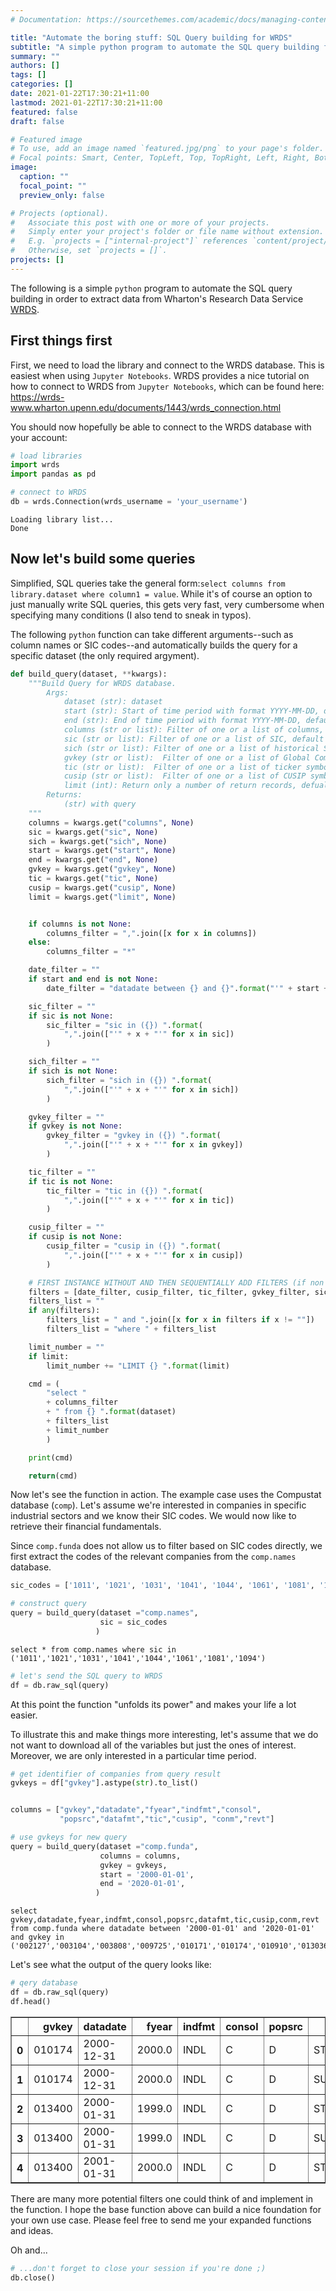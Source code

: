 ```yaml
---
# Documentation: https://sourcethemes.com/academic/docs/managing-content/

title: "Automate the boring stuff: SQL Query building for WRDS"
subtitle: "A simple python program to automate the SQL query building for Wharton's WRDS"
summary: ""
authors: []
tags: []
categories: []
date: 2021-01-22T17:30:21+11:00
lastmod: 2021-01-22T17:30:21+11:00
featured: false
draft: false

# Featured image
# To use, add an image named `featured.jpg/png` to your page's folder.
# Focal points: Smart, Center, TopLeft, Top, TopRight, Left, Right, BottomLeft, Bottom, BottomRight.
image:
  caption: ""
  focal_point: ""
  preview_only: false

# Projects (optional).
#   Associate this post with one or more of your projects.
#   Simply enter your project's folder or file name without extension.
#   E.g. `projects = ["internal-project"]` references `content/project/deep-learning/index.md`.
#   Otherwise, set `projects = []`.
projects: []
---
```


The following is a simple `python` program to automate the SQL query building in order to extract data from Wharton's Research Data Service [WRDS](https://wrds-www.wharton.upenn.edu/).

## First things first
First, we need to load the library and connect to the WRDS database. This is easiest when using `Jupyter Notebooks`. WRDS provides a nice tutorial on how to connect to WRDS from `Jupyter Notebooks`, which can be found here:  
https://wrds-www.wharton.upenn.edu/documents/1443/wrds_connection.html  

You should now hopefully be able to connect to the WRDS database with your account:

```python
# load libraries
import wrds
import pandas as pd

# connect to WRDS
db = wrds.Connection(wrds_username = 'your_username')
```

    Loading library list...
    Done


## Now let's build some queries

Simplified, SQL queries take the general form:```select columns from library.dataset where column1 = value```. While it's of course an option to just manually write SQL queries, this gets very fast, very cumbersome when specifying many conditions (I also tend to sneak in typos).

The following `python` function can take different arguments--such as column names or SIC codes--and automatically builds the query for a specific dataset (the only required argyment).

```python
def build_query(dataset, **kwargs):
    """Build Query for WRDS database.
        Args:
            dataset (str): dataset
            start (str): Start of time period with format YYYY-MM-DD, default to None
            end (str): End of time period with format YYYY-MM-DD, default to None
            columns (str or list): Filter of one or a list of columns, default to None
            sic (str or list): Filter of one or a list of SIC, default to None
            sich (str or list): Filter of one or a list of historical SIC, default to None
            gvkey (str or list):  Filter of one or a list of Global Company Key, default to None
            tic (str or list):  Filter of one or a list of ticker symbols, default to None
            cusip (str or list):  Filter of one or a list of CUSIP symbols, default to None
            limit (int): Return only a number of return records, defualt to None
        Returns:
            (str) with query
    """
    columns = kwargs.get("columns", None)
    sic = kwargs.get("sic", None)
    sich = kwargs.get("sich", None)
    start = kwargs.get("start", None)
    end = kwargs.get("end", None)
    gvkey = kwargs.get("gvkey", None)
    tic = kwargs.get("tic", None)
    cusip = kwargs.get("cusip", None)
    limit = kwargs.get("limit", None)


    if columns is not None:
        columns_filter = ",".join([x for x in columns])
    else:
        columns_filter = "*"

    date_filter = ""
    if start and end is not None:
        date_filter = "datadate between {} and {}".format("'" + start + "'" , "'" + end + "'")

    sic_filter = ""
    if sic is not None:
        sic_filter = "sic in ({}) ".format(
            ",".join(["'" + x + "'" for x in sic])
        )

    sich_filter = ""
    if sich is not None:
        sich_filter = "sich in ({}) ".format(
            ",".join(["'" + x + "'" for x in sich])
        )

    gvkey_filter = ""
    if gvkey is not None:
        gvkey_filter = "gvkey in ({}) ".format(
            ",".join(["'" + x + "'" for x in gvkey])
        )

    tic_filter = ""
    if tic is not None:
        tic_filter = "tic in ({}) ".format(
            ",".join(["'" + x + "'" for x in tic])
        )

    cusip_filter = ""
    if cusip is not None:
        cusip_filter = "cusip in ({}) ".format(
            ",".join(["'" + x + "'" for x in cusip])
        )

    # FIRST INSTANCE WITHOUT AND THEN SEQUENTIALLY ADD FILTERS (if non empty)
    filters = [date_filter, cusip_filter, tic_filter, gvkey_filter, sic_filter]
    filters_list = ""
    if any(filters):
        filters_list = " and ".join([x for x in filters if x != ""])
        filters_list = "where " + filters_list

    limit_number = ""
    if limit:
        limit_number += "LIMIT {} ".format(limit)

    cmd = (
        "select "
        + columns_filter
        + " from {} ".format(dataset)
        + filters_list
        + limit_number
        )

    print(cmd)

    return(cmd)
```

Now let's see the function in action. The example case uses the Compustat database (`comp`). Let's assume we're interested in companies in specific industrial sectors and we know their SIC codes. We would now like to retrieve their financial fundamentals.

Since `comp.funda` does not allow us to filter based on SIC codes directly, we first extract the codes of the relevant companies from the `comp.names` database.


```python
sic_codes = ['1011', '1021', '1031', '1041', '1044', '1061', '1081', '1094']

# construct query
query = build_query(dataset ="comp.names",
                    sic = sic_codes
                   )
```

    select * from comp.names where sic in ('1011','1021','1031','1041','1044','1061','1081','1094')


```python
# let's send the SQL query to WRDS
df = db.raw_sql(query)
```

At this point the function "unfolds its power" and makes your life a lot easier.

To illustrate this and make things more interesting, let's assume that we do not want to download all of the variables but just the ones of interest. Moreover, we are only interested in a particular time period.  

```python
# get identifier of companies from query result
gvkeys = df["gvkey"].astype(str).to_list()


columns = ["gvkey","datadate","fyear","indfmt","consol",
           "popsrc","datafmt","tic","cusip", "conm","revt"]

# use gvkeys for new query
query = build_query(dataset ="comp.funda",
                    columns = columns,
                    gvkey = gvkeys,
                    start = '2000-01-01',
                    end = '2020-01-01',
                   )
```

    select gvkey,datadate,fyear,indfmt,consol,popsrc,datafmt,tic,cusip,conm,revt from comp.funda where datadate between '2000-01-01' and '2020-01-01' and gvkey in ('002127','003104','003808','009725','010171','010174','010910','013036','013400','014136','017005','033113','062038','066405','105464','105572','107248','108326','108768','156014','160849','165672','171083','175060','179566','186093','186778','187597')

Let's see what the output of the query looks like:

```python
# qery database
df = db.raw_sql(query)
df.head()
```




<div>
<style scoped>
    .dataframe tbody tr th:only-of-type {
        vertical-align: middle;
    }

    .dataframe tbody tr th {
        vertical-align: top;
    }

    .dataframe thead th {
        text-align: right;
    }
</style>
<table border="1" class="dataframe">
  <thead>
    <tr style="text-align: right;">
      <th></th>
      <th>gvkey</th>
      <th>datadate</th>
      <th>fyear</th>
      <th>indfmt</th>
      <th>consol</th>
      <th>popsrc</th>
      <th>datafmt</th>
      <th>tic</th>
      <th>cusip</th>
      <th>conm</th>
      <th>revt</th>
    </tr>
  </thead>
  <tbody>
    <tr>
      <th>0</th>
      <td>010174</td>
      <td>2000-12-31</td>
      <td>2000.0</td>
      <td>INDL</td>
      <td>C</td>
      <td>D</td>
      <td>STD</td>
      <td>SSMR</td>
      <td>867833600</td>
      <td>SUNSHINEMINING&amp;REFINING</td>
      <td>22.927</td>
    </tr>
    <tr>
      <th>1</th>
      <td>010174</td>
      <td>2000-12-31</td>
      <td>2000.0</td>
      <td>INDL</td>
      <td>C</td>
      <td>D</td>
      <td>SUMM_STD</td>
      <td>SSMR</td>
      <td>867833600</td>
      <td>SUNSHINEMINING&amp;REFINING</td>
      <td>NaN</td>
    </tr>
    <tr>
      <th>2</th>
      <td>013400</td>
      <td>2000-01-31</td>
      <td>1999.0</td>
      <td>INDL</td>
      <td>C</td>
      <td>D</td>
      <td>STD</td>
      <td>ASM</td>
      <td>053906103</td>
      <td>AVINOSILVER&amp;GOLDMINSLTD</td>
      <td>0.000</td>
    </tr>
    <tr>
      <th>3</th>
      <td>013400</td>
      <td>2000-01-31</td>
      <td>1999.0</td>
      <td>INDL</td>
      <td>C</td>
      <td>D</td>
      <td>SUMM_STD</td>
      <td>ASM</td>
      <td>053906103</td>
      <td>AVINOSILVER&amp;GOLDMINSLTD</td>
      <td>NaN</td>
    </tr>
    <tr>
      <th>4</th>
      <td>013400</td>
      <td>2001-01-31</td>
      <td>2000.0</td>
      <td>INDL</td>
      <td>C</td>
      <td>D</td>
      <td>STD</td>
      <td>ASM</td>
      <td>053906103</td>
      <td>AVINOSILVER&amp;GOLDMINSLTD</td>
      <td>0.000</td>
    </tr>
  </tbody>
</table>
</div>

There are many more potential filters one could think of and implement in the function. I hope the base function above can build a nice foundation for your own use case. Please feel free to send me your expanded functions and ideas.

Oh and...

```python
# ...don't forget to close your session if you're done ;)
db.close()
```
